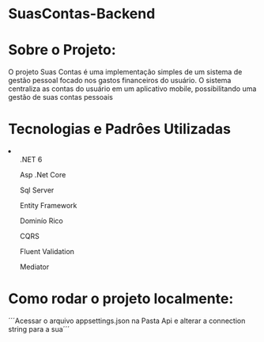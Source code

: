 # SuasContas-Backend

<h1>Sobre o Projeto:</h1>
<p>O projeto Suas Contas é uma implementação simples de um sistema de gestão pessoal focado nos gastos financeiros do usuário. 
  O sistema centraliza as contas do usuário em um aplicativo mobile, possibilitando uma gestão de suas contas pessoais</p>

<h1>Tecnologias e Padrôes Utilizadas</h1>
<li>
  <ul>.NET 6</ul>
  <ul>Asp .Net Core</ul>
  <ul>Sql Server</ul>
  <ul>Entity Framework</ul>
  <ul>Dominío Rico</ul>
  <ul>CQRS</ul>
  <ul>Fluent Validation</ul>
  <ul>Mediator</ul>
</li>

<h1>Como rodar o projeto localmente:</h1>
´´´Acessar o arquivo appsettings.json na Pasta Api e alterar a connection string para a sua´´´
